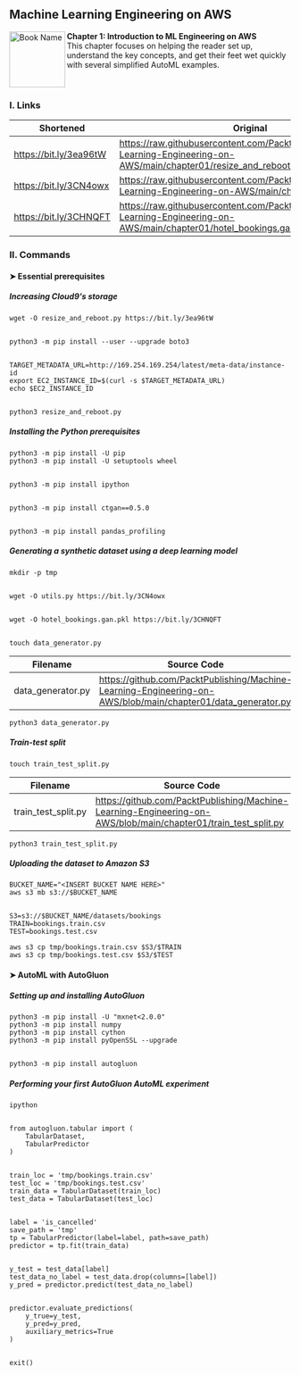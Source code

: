 ## Machine Learning Engineering on AWS

<a href="https://www.packtpub.com/product/machine-learning-engineering-on-aws/9781803247595"><img src="https://static.packt-cdn.com/products/9781803247595/cover/smaller" alt="Book Name" height="100px" align="left"></a>

**Chapter 1: Introduction to ML Engineering on AWS** <br />
This chapter focuses on helping the reader set up, understand the key concepts, and get their feet wet quickly with several
simplified AutoML examples.

<br />

### I. Links

| Shortened              | Original                                                                                                                    |
|------------------------|-----------------------------------------------------------------------------------------------------------------------------|
| https://bit.ly/3ea96tW | https://raw.githubusercontent.com/PacktPublishing/Machine-Learning-Engineering-on-AWS/main/chapter01/resize_and_reboot.py   |
| https://bit.ly/3CN4owx | https://raw.githubusercontent.com/PacktPublishing/Machine-Learning-Engineering-on-AWS/main/chapter01/utils.py               |
| https://bit.ly/3CHNQFT | https://raw.githubusercontent.com/PacktPublishing/Machine-Learning-Engineering-on-AWS/main/chapter01/hotel_bookings.gan.pkl |

### II. Commands

#### ➤ Essential prerequisites

##### Increasing Cloud9's storage

```
wget -O resize_and_reboot.py https://bit.ly/3ea96tW


python3 -m pip install --user --upgrade boto3


TARGET_METADATA_URL=http://169.254.169.254/latest/meta-data/instance-id
export EC2_INSTANCE_ID=$(curl -s $TARGET_METADATA_URL)
echo $EC2_INSTANCE_ID


python3 resize_and_reboot.py
```

##### Installing the Python prerequisites

```
python3 -m pip install -U pip
python3 -m pip install -U setuptools wheel


python3 -m pip install ipython


python3 -m pip install ctgan==0.5.0


python3 -m pip install pandas_profiling
```

##### Generating a synthetic dataset using a deep learning model

```
mkdir -p tmp


wget -O utils.py https://bit.ly/3CN4owx


wget -O hotel_bookings.gan.pkl https://bit.ly/3CHNQFT


touch data_generator.py
```

| Filename          | Source Code                                                                                                  |
|-------------------|--------------------------------------------------------------------------------------------------------------|
| data_generator.py | https://github.com/PacktPublishing/Machine-Learning-Engineering-on-AWS/blob/main/chapter01/data_generator.py |

```
python3 data_generator.py
```

##### Train-test split

```
touch train_test_split.py
```

| Filename            | Source Code                                                                                                    |
|---------------------|----------------------------------------------------------------------------------------------------------------|
| train_test_split.py | https://github.com/PacktPublishing/Machine-Learning-Engineering-on-AWS/blob/main/chapter01/train_test_split.py |

```
python3 train_test_split.py
```

##### Uploading the dataset to Amazon S3

```
BUCKET_NAME="<INSERT BUCKET NAME HERE>" 
aws s3 mb s3://$BUCKET_NAME


S3=s3://$BUCKET_NAME/datasets/bookings 
TRAIN=bookings.train.csv 
TEST=bookings.test.csv

aws s3 cp tmp/bookings.train.csv $S3/$TRAIN 
aws s3 cp tmp/bookings.test.csv $S3/$TEST
```

#### ➤ AutoML with AutoGluon

##### Setting up and installing AutoGluon

```
python3 -m pip install -U "mxnet<2.0.0" 
python3 -m pip install numpy
python3 -m pip install cython
python3 -m pip install pyOpenSSL --upgrade


python3 -m pip install autogluon
```

##### Performing your first AutoGluon AutoML experiment

```
ipython


from autogluon.tabular import ( 
    TabularDataset,
    TabularPredictor
)


train_loc = 'tmp/bookings.train.csv' 
test_loc = 'tmp/bookings.test.csv' 
train_data = TabularDataset(train_loc) 
test_data = TabularDataset(test_loc)


label = 'is_cancelled' 
save_path = 'tmp'
tp = TabularPredictor(label=label, path=save_path)
predictor = tp.fit(train_data) 


y_test = test_data[label]
test_data_no_label = test_data.drop(columns=[label])
y_pred = predictor.predict(test_data_no_label)


predictor.evaluate_predictions(
    y_true=y_test,
    y_pred=y_pred,
    auxiliary_metrics=True
)


exit()
```
